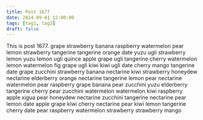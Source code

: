 ```yaml
---
title: Post 1677
date: 2024-09-01 12:00:00
tags: [tag1, tag2]
draft: false
---
```

This is post 1677.
grape
strawberry
banana
raspberry
watermelon
pear
lemon
strawberry
tangerine
tangerine
orange
date
yuzu
ugli
strawberry
lemon
yuzu
lemon
ugli
quince
apple
grape
ugli
tangerine
cherry
watermelon
lemon
watermelon
fig
grape
ugli
kiwi
kiwi
ugli
date
cherry
mango
tangerine
date
grape
zucchini
strawberry
banana
nectarine
kiwi
strawberry
honeydew
nectarine
elderberry
orange
nectarine
tangerine
lemon
pear
nectarine
watermelon
pear
raspberry
grape
banana
pear
zucchini
yuzu
elderberry
tangerine
cherry
pear
zucchini
watermelon
watermelon
kiwi
raspberry
apple
xigua
pear
honeydew
nectarine
zucchini
tangerine
nectarine
pear
lemon
date
apple
grape
kiwi
cherry
nectarine
pear
kiwi
lemon
tangerine
cherry
date
pear
raspberry
watermelon
strawberry
strawberry
mango
